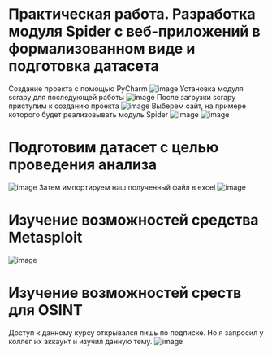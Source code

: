 # Практическая работа. Разработка модуля Spider с веб-приложений в формализованном виде и подготовка датасета
Создание проекта с помощью PyCharm
![image](https://github.com/alexblago/Practics/assets/70744450/2c0e69a2-ce12-4f07-a000-9bc50907040b)
Установка модуля scrapy для последующей работы
![image](https://github.com/alexblago/Practics/assets/70744450/006597a5-6de7-4605-879e-79ff9a458040)
После загрузки scrapy приступим к созданию проекта
![image](https://github.com/alexblago/Practics/assets/70744450/b2e2f9f5-663d-48e1-808a-2d4d67bb7709)
Выберем сайт, на примере которого будет реализовывать модуль Spider
![image](https://github.com/alexblago/Practics/assets/70744450/abb0a5f3-6652-4d6d-9503-2ee16a0dbb85)
![image](https://github.com/alexblago/Practics/assets/70744450/9645d3d8-21e1-4b3a-a6c3-f7d44a004b4d)
# Подготовим датасет с целью проведения анализа
![image](https://github.com/alexblago/Practics/assets/70744450/43313062-f8ca-4c2c-aa15-068b9fc4f95d)
Затем импортируем наш полученный файл в excel
![image](https://github.com/alexblago/Practics/assets/70744450/8d14a78a-4b31-4236-8687-fa4aab97d0a8)
# Изучение возможностей средства Metasploit
![image](https://github.com/alexblago/Practics/assets/70744450/26d9ca79-9535-4408-a9d7-a92c54e94a48)
# Изучение возможностей среств для OSINT
Доступ к данному курсу открывался лишь по подписке. Но я запросил у коллег их аккаунт и изучил данную тему.
![image](https://github.com/alexblago/Practics/assets/70744450/f40208d3-3afa-436c-982a-b28e594f7c14)
